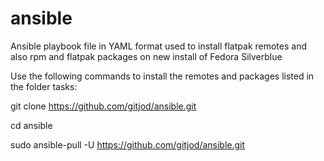 # ansible

Ansible playbook file in YAML format used to install flatpak remotes and also rpm and flatpak packages on new install of Fedora Silverblue 

Use the following commands to install the remotes and packages listed in the folder tasks:

git clone https://github.com/gitjod/ansible.git

cd ansible

sudo ansible-pull -U https://github.com/gitjod/ansible.git

